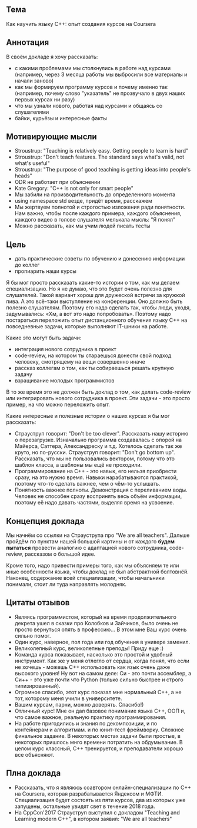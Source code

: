 ## Тема

Как научить языку C++: опыт создания курсов на Coursera

## Аннотация

В своём докладе я хочу рассказать:
* с какими проблемами мы столкнулись в работе над курсами (например, через 3 месяца работы мы выбросили все материалы и начали заново)
* как мы формируем программу курсов и почему именно так (например, почему слово "указатель" не прозвучало в двух наших первых курсах ни разу)
* что мы узнали нового, работая над курсами и общаясь со слушателями
* байки, курьёзы и интересные факты

## Мотивирующие мысли

* Stroustrup: "Teaching is relatively easy. Getting people to learn is hard"
* Stroustrup: "Don't teach features. The standard says what's valid, not what's useful"
* Stroustrup: "The purpose of good teaching is getting ideas into people's heads"
* ODR не работает при объяснении
* Kate Gregory: "C++ is not only for smart people"
* Мы забили на производительность до определенного момента
* using namespace std везде, придёт время, расскажем
* Мы жертвуем полнотой и строгостью изложения ради понятности. Нам важно, чтобы после каждого примера, каждого объяснения, каждого видео в голове слушателя мелькала мысль: "Я понял"
* Можно рассказать, как мы учим людей писать тесты

## Цель

* дать практические советы по обучению и донесению информации до коллег
* пропиарить наши курсы

Я бы мог просто рассказать какие-то истории о том, как мы делаем специализацию. Но я не думаю, что это будет очень полезно для слушателей. Такой вариант хорош для дружеской встречи за кружкой пива. А это всё-таки выступление на конференции. Оно должно быть полезно слушателям. Поэтому его надо сделать так, чтобы люди, уходя, задумывались: «Хм, а вот это надо попробовать». Поэтому надо постараться переложить опыт дистанционного обучения языку С++ на повседневные задачи, которые выполняют IT-шники на работе.

Какие это могут быть задачи:
* интеграция нового сотрудника в проект
* code-review, на котором ты стараешься донести свой подход человеку, смотрящему на вещи совершенно иначе
* рассказ коллегам о том, как ты собираешься решать крупную задачу
* взращивание молодых программистов

В то же время это не должен быть доклад о том, как делать code-review или интегрировать нового сотрудника в проект. Эти задачи - это просто пример, на что можно переложить опыт.

Какие интересные и полезные истории о наших курсах я бы мог рассказать:
* Страуструп говорит: "Don't be too clever". Рассказать нашу историю о перезагрузке. Изначально программа создавалась с опорой на Майерса, Саттера, Александреску и т.д. Хотелось сделать так же круто, но по-русски. Страуструп говорит: "Don't go bottom up". Рассказать, что мы не пользовались вектором, потому что это шаблон класса, а шаблоны мы ещё не проходили.
* Программирование на C++ - это навык, его нельзя приобрести сразу, на это нужно время. Навыки нарабатываются практикой, поэтому что-то сделать важнее, чем о чём-то услышать.
* Понятность важнее полноты. Демонстрация с переливанием воды. Человек не способен сразу воспринять весь объём информации, поэтому её надо давать частями, выделяя время на усвоение.

## Концепция доклада

Мы начнём со ссылки на Страуструпа про "We are all teachers". Дальше пройдём по пунктам нашей большой картины и от каждого **будем пытаться** провести аналогию с адаптацией нового сотрудника, code-review, рассказом о большой идее.

Кроме того, надо привести примеры того, как мы объясняем те или иные особенности языка, чтобы доклад не был абстрактной болтовнёй. Наконец, содержание всей специализации, чтобы начальники понимали, стоит ли туда направлять молодняк.

## Цитаты отзывов
* Являясь программистом, который на время продолжительного декрета ушел в сказки про Колобков и Зайчиков, было очень не просто вернуться опять в профессию... В этом мне Ваш курс очень сильно помог.
* Один курс, наверное, пол года или год обучения в универе заменил.
* Великолепный курс, великолепные преподы! Приду еще :)
* Команда курса показывает, насколько это простой и удобный инструмент. Как же у меня отлегло от сердца, когда понял, что если не хочешь - можешь С++ использовать как язык очень даже высокого уровня! Ну вот на самом деле: Си - это почти ассемблер, а Си++ - это уже почти что Python (только сильно быстрее и строго типизированный).
* Огромное спасибо, этот курс показал мне нормальный C++, а не тот, которому меня учили в университете.
* Вашим курсам, парни, можно доверять. Спасибо!)
* Отличный курс! Мне он дал базовое понимание языка С++, ООП и, что самое важное, реальную практику программирования.
* На работе пригодились и знания по декомпозиции, и по контейнерам и алгоритмам. и по юнит-тест фреймворку. Сложное финальное задание. В некоторых местах задачи были простые, в некоторых пришлось мнго времени потратить на обдумывание. В целом курс классный, С++ тренируется, и преподаватели хорошо все объясняют.

## Плна доклада

* Рассказать, что я являюсь соавтором онлайн-специализации по C++ на Coursera, которая разрабатывается Яндексом и МФТИ. Специализация будет состоять из пяти курсов, два из которых уже запущены, остальные увидят свет в течение 2018 года.
* На CppCon'2017 Страуструп выступил с докладом "Teaching and Learning modern C++", в котором заявил: "We are all teachers"